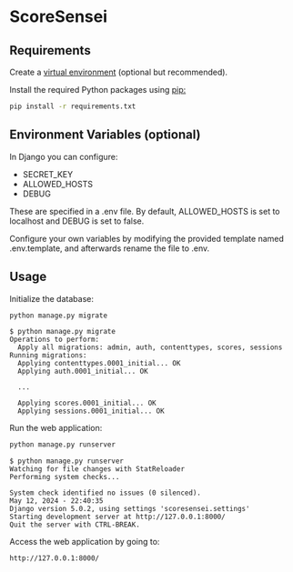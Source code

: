 # ScoreSensei

## Requirements

Create a [virtual environment](https://docs.python.org/3/tutorial/venv.html) (optional but recommended).

Install the required Python packages using [pip:](https://pip.pypa.io/en/stable/)

```bash
pip install -r requirements.txt
```

## Environment Variables (optional)

In Django you can configure:
- SECRET_KEY
- ALLOWED_HOSTS
- DEBUG

These are specified in a .env file. By default, ALLOWED_HOSTS is set to localhost and DEBUG is set to false.

Configure your own variables by modifying the provided template named .env.template, and afterwards rename the file to .env.

## Usage

Initialize the database:

```bash
python manage.py migrate
```

```
$ python manage.py migrate
Operations to perform:
  Apply all migrations: admin, auth, contenttypes, scores, sessions
Running migrations:
  Applying contenttypes.0001_initial... OK
  Applying auth.0001_initial... OK

  ...

  Applying scores.0001_initial... OK
  Applying sessions.0001_initial... OK
```

Run the web application:

```bash
python manage.py runserver
```

```
$ python manage.py runserver
Watching for file changes with StatReloader
Performing system checks...

System check identified no issues (0 silenced).
May 12, 2024 - 22:40:35
Django version 5.0.2, using settings 'scoresensei.settings'
Starting development server at http://127.0.0.1:8000/
Quit the server with CTRL-BREAK.
```

Access the web application by going to:

```
http://127.0.0.1:8000/
```

